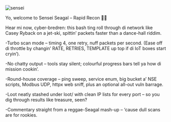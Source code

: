![sensei](https://github.com/user-attachments/assets/a0f19798-e049-4eb6-83f0-e006da113702)


Yo, welcome to Sensei Seagal – Rapid Recon 🌴🥋

Hear mi now, cyber-bredren:
this bash ting roll through di network like Casey Ryback on a jet-ski, spittin’ packets faster than a dance-hall riddim.

-Turbo scan mode – timing 4, one retry, nuff packets per second. (Ease off di throttle by changin’ RATE, RETRIES, TEMPLATE up top if di IoT boxes start cryin’).

-No chatty output – tools stay silent; colourful progress bars tell ya how di mission cookin’.

-Round-house coverage – ping sweep, service enum, big bucket a’ NSE scripts, Modbus UDP, httpx web sniff, plus an optional all-out vuln barrage.

-Loot neatly stashed under loot/ with clean IP lists for every port – so you dig through results like treasure, seen?

-Commentary straight from a reggae-Seagal mash-up – ‘cause dull scans are for rookies.

